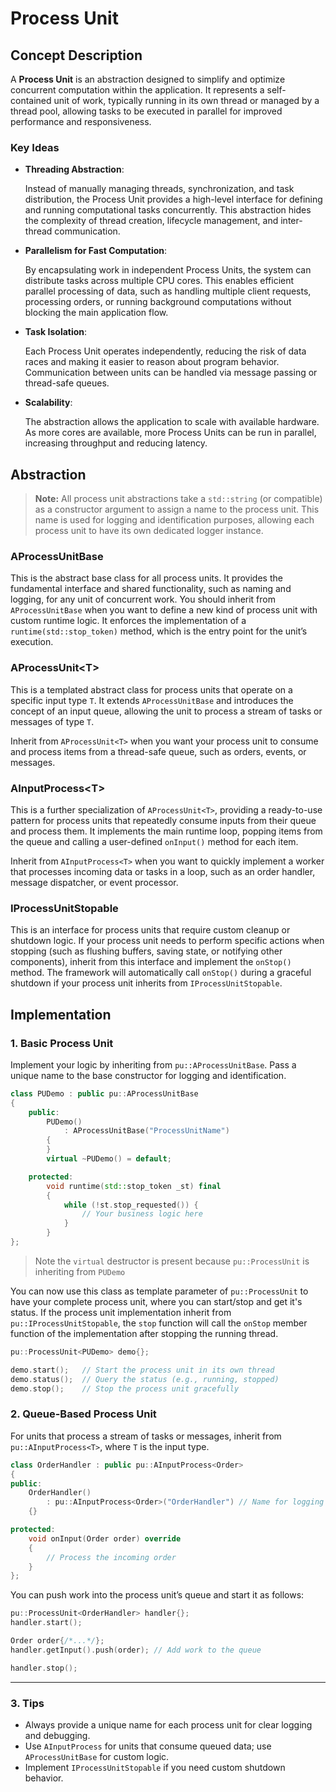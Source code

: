 # Process Unit

## Concept Description
A **Process Unit** is an abstraction designed to simplify and optimize concurrent computation within the application.
It represents a self-contained unit of work, typically running in its own thread or managed by a thread pool, allowing tasks to be executed in parallel for improved performance and responsiveness.

### Key Ideas

- **Threading Abstraction**:

    Instead of manually managing threads, synchronization, and task distribution, the Process Unit provides a high-level interface for defining and running computational tasks concurrently.
This abstraction hides the complexity of thread creation, lifecycle management, and inter-thread communication.

- **Parallelism for Fast Computation**:

    By encapsulating work in independent Process Units, the system can distribute tasks across multiple CPU cores.
This enables efficient parallel processing of data, such as handling multiple client requests, processing orders, or running background computations without blocking the main application flow.

- **Task Isolation**:

    Each Process Unit operates independently, reducing the risk of data races and making it easier to reason about program behavior.
Communication between units can be handled via message passing or thread-safe queues.

- **Scalability**:

    The abstraction allows the application to scale with available hardware.
As more cores are available, more Process Units can be run in parallel, increasing throughput and reducing latency.

## Abstraction

> **Note:** All process unit abstractions take a `std::string` (or compatible) as a constructor argument to assign a name to the process unit.
> This name is used for logging and identification purposes, allowing each process unit to have its own dedicated logger instance.

### AProcessUnitBase

This is the abstract base class for all process units. It provides the fundamental interface and shared functionality, such as naming and logging, for any unit of concurrent work.
You should inherit from `AProcessUnitBase` when you want to define a new kind of process unit with custom runtime logic.
It enforces the implementation of a `runtime(std::stop_token)` method, which is the entry point for the unit’s execution.

### AProcessUnit\<T>

This is a templated abstract class for process units that operate on a specific input type `T`.
It extends `AProcessUnitBase` and introduces the concept of an input queue, allowing the unit to process a stream of tasks or messages of type `T`.

Inherit from `AProcessUnit<T>` when you want your process unit to consume and process items from a thread-safe queue, such as orders, events, or messages.

### AInputProcess\<T>

This is a further specialization of `AProcessUnit<T>`, providing a ready-to-use pattern for process units that repeatedly consume inputs from their queue and process them.
It implements the main runtime loop, popping items from the queue and calling a user-defined `onInput()` method for each item.

Inherit from `AInputProcess<T>` when you want to quickly implement a worker that processes incoming data or tasks in a loop, such as an order handler, message dispatcher, or event processor.

### IProcessUnitStopable

This is an interface for process units that require custom cleanup or shutdown logic.
If your process unit needs to perform specific actions when stopping (such as flushing buffers, saving state, or notifying other components), inherit from this interface and implement the `onStop()` method.
The framework will automatically call `onStop()` during a graceful shutdown if your process unit inherits from `IProcessUnitStopable`.

## Implementation

### 1. Basic Process Unit

Implement your logic by inheriting from `pu::AProcessUnitBase`.
Pass a unique name to the base constructor for logging and identification.

```cpp
class PUDemo : public pu::AProcessUnitBase
{
    public:
        PUDemo()
            : AProcessUnitBase("ProcessUnitName")
        {
        }
        virtual ~PUDemo() = default;

    protected:
        void runtime(std::stop_token _st) final
        {
            while (!st.stop_requested()) {
                // Your business logic here
            }
        }
};
```

> Note the `virtual` destructor is present because `pu::ProcessUnit` is inheriting from `PUDemo`

You can now use this class as template parameter of `pu::ProcessUnit` to have your complete process unit, where you can start/stop and get it's status.
If the process unit implementation inherit from `pu::IProcessUnitStopable`, the `stop` function will call the `onStop` member function of the implementation after stopping the running thread.

```cpp
pu::ProcessUnit<PUDemo> demo{};

demo.start();   // Start the process unit in its own thread
demo.status();  // Query the status (e.g., running, stopped)
demo.stop();    // Stop the process unit gracefully
```

### 2. Queue-Based Process Unit

For units that process a stream of tasks or messages, inherit from `pu::AInputProcess<T>`, where `T` is the input type.

```cpp
class OrderHandler : public pu::AInputProcess<Order>
{
public:
    OrderHandler()
        : pu::AInputProcess<Order>("OrderHandler") // Name for logging
    {}

protected:
    void onInput(Order order) override
    {
        // Process the incoming order
    }
};
```

You can push work into the process unit’s queue and start it as follows:

```cpp
pu::ProcessUnit<OrderHandler> handler{};
handler.start();

Order order{/*...*/};
handler.getInput().push(order); // Add work to the queue

handler.stop();
```

---

### 3. Tips

- Always provide a unique name for each process unit for clear logging and debugging.
- Use `AInputProcess` for units that consume queued data; use `AProcessUnitBase` for custom logic.
- Implement `IProcessUnitStopable` if you need custom shutdown behavior.